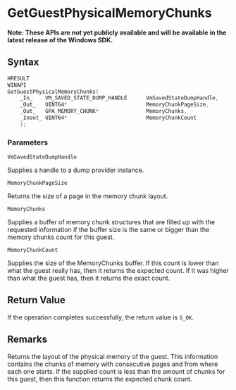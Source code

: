 # GetGuestPhysicalMemoryChunks
**Note: These APIs are not yet publicly available and will be available in the latest release of the Windows SDK.**

## Syntax
```C
HRESULT 
WINAPI 
GetGuestPhysicalMemoryChunks( 
    _In_    VM_SAVED_STATE_DUMP_HANDLE      VmSavedStateDumpHandle, 
    _Out_   UINT64*                         MemoryChunkPageSize, 
    _Out_   GPA_MEMORY_CHUNK*               MemoryChunks, 
    _Inout_ UINT64*                         MemoryChunkCount 
    ); 
```
### Parameters

`VmSavedStateDumpHandle`

Supplies a handle to a dump provider instance.

`MemoryChunkPageSize`

Returns the size of a page in the memory chunk layout. 

`MemoryChunks`

Supplies a buffer of memory chunk structures that are filled up with the requested information if the buffer size is the same or bigger than the memory chunks count for this guest. 

`MemoryChunkCount`

Supplies the size of the MemoryChunks buffer. If this count is lower than what the guest really has, then it returns the expected count. If it was higher than what the guest has, then it returns the exact count. 

## Return Value

If the operation completes successfully, the return value is `S_OK`.

## Remarks

Returns the layout of the physical memory of the guest. This information contains the chunks of memory with consecutive pages and from where each one starts. If the supplied count is less than the amount of chunks for this guest, then this function returns the expected chunk count. 